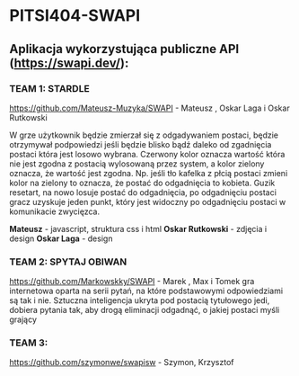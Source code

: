# PITSI404-SWAPI

## Aplikacja wykorzystująca publiczne API (https://swapi.dev/):

### TEAM 1: **STARDLE**
https://github.com/Mateusz-Muzyka/SWAPI - Mateusz , Oskar Laga i Oskar Rutkowski


W grze użytkownik będzie zmierzał się z odgadywaniem postaci, będzie otrzymywał podpowiedzi jeśli będzie blisko bądź daleko od zgadnięcia postaci która jest losowo wybrana. Czerwony kolor oznacza wartość która nie jest zgodna z postacią wylosowaną przez system, a kolor zielony oznacza, że wartość jest zgodna. Np. jeśli tło kafelka z płcią postaci zmieni kolor na zielony to oznacza, że postać do odgadnięcia to kobieta. Guzik resetart, na nowo losuje postać do odgadnięcia, po odgadnięciu postaci gracz uzyskuje jeden punkt, który jest widoczny po odgadnięciu postaci w komunikacie zwycięzca.

**Mateusz** - javascript, struktura css i html
**Oskar Rutkowski** - zdjęcia i design
**Oskar Laga**   - design

### TEAM 2: **SPYTAJ OBIWAN**
https://github.com/Markowskky/SWAPI - Marek , Max i Tomek
 gra internetowa oparta na serii pytań, na które podstawowymi odpowiedziami są tak i nie. Sztuczna inteligencja ukryta pod postacią tytułowego jedi, dobiera pytania tak, aby drogą eliminacji odgadnąć, o jakiej postaci myśli grający 


### TEAM 3:
https://github.com/szymonwe/swapisw - Szymon, Krzysztof
